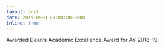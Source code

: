 ```yaml
---
layout: post
date: 2019-09-8 09:00:00-0000
inline: true
---
```


Awarded Dean’s Academic Excellence Award for AY 2018-19.
